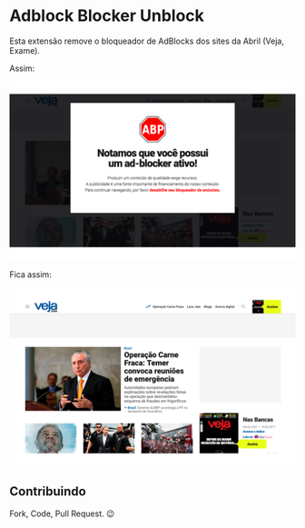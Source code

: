 # Adblock Blocker Unblock

Esta extensão remove o bloqueador de AdBlocks dos sites da Abril (Veja, Exame).

Assim:

![Bloqueador de AdBlock da Abril](https://raw.githubusercontent.com/guilhermemarconi/adblock-blocker-unblock/master/bloqueando-adblock.png "Bloqueador de AdBlock da Abril")

Fica assim:

![Desbloqueado](https://raw.githubusercontent.com/guilhermemarconi/adblock-blocker-unblock/master/desbloqueado.png "Desbloqueado")

## Contribuindo

Fork, Code, Pull Request. :wink:
